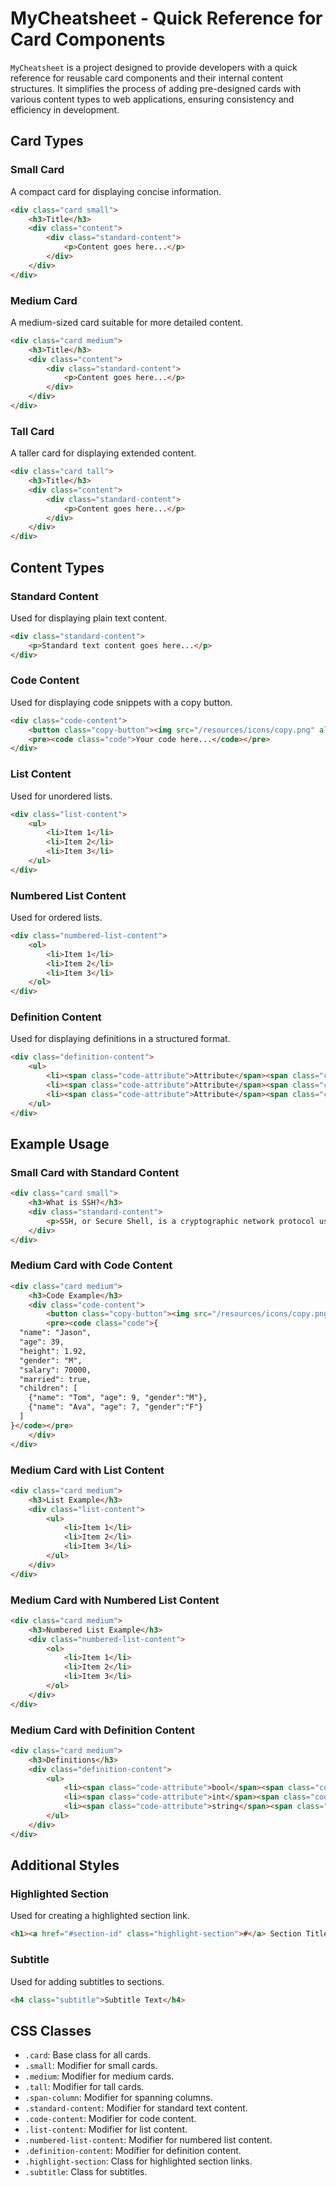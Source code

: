 # MyCheatsheet - Quick Reference for Card Components

`MyCheatsheet` is a project designed to provide developers with a quick reference for reusable card components and their internal content structures. It simplifies the process of adding pre-designed cards with various content types to web applications, ensuring consistency and efficiency in development.

## Card Types

### Small Card
A compact card for displaying concise information.

```html
<div class="card small">
    <h3>Title</h3>
    <div class="content">
        <div class="standard-content">
            <p>Content goes here...</p>
        </div>
    </div>
</div>
```

### Medium Card
A medium-sized card suitable for more detailed content.

```html
<div class="card medium">
    <h3>Title</h3>
    <div class="content">
        <div class="standard-content">
            <p>Content goes here...</p>
        </div>
    </div>
</div>
```

### Tall Card
A taller card for displaying extended content.

```html
<div class="card tall">
    <h3>Title</h3>
    <div class="content">
        <div class="standard-content">
            <p>Content goes here...</p>
        </div>
    </div>
</div>
```

## Content Types

### Standard Content
Used for displaying plain text content.

```html
<div class="standard-content">
    <p>Standard text content goes here...</p>
</div>
```

### Code Content
Used for displaying code snippets with a copy button.

```html
<div class="code-content">
    <button class="copy-button"><img src="/resources/icons/copy.png" alt="copy icon"></button>
    <pre><code class="code">Your code here...</code></pre>
</div>
```

### List Content
Used for unordered lists.

```html
<div class="list-content">
    <ul>
        <li>Item 1</li>
        <li>Item 2</li>
        <li>Item 3</li>
    </ul>
</div>
```

### Numbered List Content
Used for ordered lists.

```html
<div class="numbered-list-content">
    <ol>
        <li>Item 1</li>
        <li>Item 2</li>
        <li>Item 3</li>
    </ol>
</div>
```

### Definition Content
Used for displaying definitions in a structured format.

```html
<div class="definition-content">
    <ul>
        <li><span class="code-attribute">Attribute</span><span class="code-definition">Definition</span></li>
        <li><span class="code-attribute">Attribute</span><span class="code-definition">Definition</span></li>
        <li><span class="code-attribute">Attribute</span><span class="code-definition">Definition</span></li>
    </ul>
</div>
```

## Example Usage

### Small Card with Standard Content
```html
<div class="card small">
    <h3>What is SSH?</h3>
    <div class="standard-content">
        <p>SSH, or Secure Shell, is a cryptographic network protocol used for secure data communication...</p>
    </div>
</div>
```

### Medium Card with Code Content
```html
<div class="card medium">
    <h3>Code Example</h3>
    <div class="code-content">
        <button class="copy-button"><img src="/resources/icons/copy.png" alt="copy icon"></button>
        <pre><code class="code">{
  "name": "Jason",
  "age": 39,
  "height": 1.92,
  "gender": "M",
  "salary": 70000,
  "married": true,
  "children": [
    {"name": "Tom", "age": 9, "gender":"M"},
    {"name": "Ava", "age": 7, "gender":"F"}
  ]
}</code></pre>
    </div>
</div>
```

### Medium Card with List Content
```html
<div class="card medium">
    <h3>List Example</h3>
    <div class="list-content">
        <ul>
            <li>Item 1</li>
            <li>Item 2</li>
            <li>Item 3</li>
        </ul>
    </div>
</div>
```

### Medium Card with Numbered List Content
```html
<div class="card medium">
    <h3>Numbered List Example</h3>
    <div class="numbered-list-content">
        <ol>
            <li>Item 1</li>
            <li>Item 2</li>
            <li>Item 3</li>
        </ol>
    </div>
</div>
```

### Medium Card with Definition Content
```html
<div class="card medium">
    <h3>Definitions</h3>
    <div class="definition-content">
        <ul>
            <li><span class="code-attribute">bool</span><span class="code-definition">A boolean value</span></li>
            <li><span class="code-attribute">int</span><span class="code-definition">An integer value</span></li>
            <li><span class="code-attribute">string</span><span class="code-definition">A string value</span></li>
        </ul>
    </div>
</div>
```

## Additional Styles

### Highlighted Section
Used for creating a highlighted section link.

```html
<h1><a href="#section-id" class="highlight-section">#</a> Section Title</h1>
```

### Subtitle
Used for adding subtitles to sections.

```html
<h4 class="subtitle">Subtitle Text</h4>
```

## CSS Classes

- `.card`: Base class for all cards.
- `.small`: Modifier for small cards.
- `.medium`: Modifier for medium cards.
- `.tall`: Modifier for tall cards.
- `.span-column`: Modifier for spanning columns.
- `.standard-content`: Modifier for standard text content.
- `.code-content`: Modifier for code content.
- `.list-content`: Modifier for list content.
- `.numbered-list-content`: Modifier for numbered list content.
- `.definition-content`: Modifier for definition content.
- `.highlight-section`: Class for highlighted section links.
- `.subtitle`: Class for subtitles.
```
